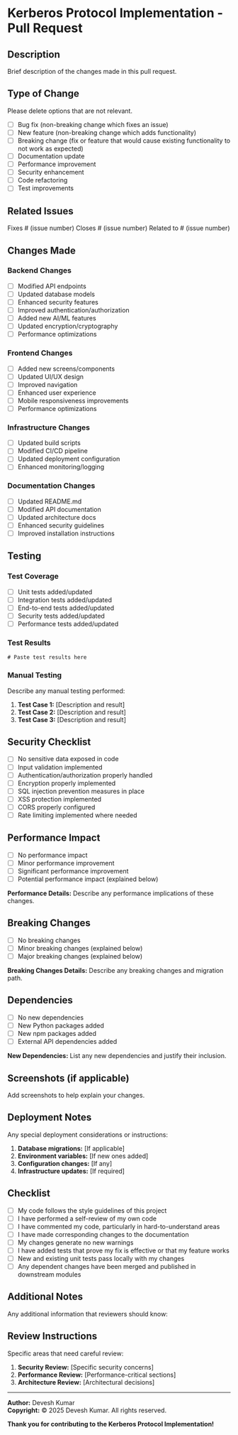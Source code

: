 # Kerberos Protocol Implementation - Pull Request

## Description
Brief description of the changes made in this pull request.

## Type of Change
Please delete options that are not relevant.

- [ ] Bug fix (non-breaking change which fixes an issue)
- [ ] New feature (non-breaking change which adds functionality)
- [ ] Breaking change (fix or feature that would cause existing functionality to not work as expected)
- [ ] Documentation update
- [ ] Performance improvement
- [ ] Security enhancement
- [ ] Code refactoring
- [ ] Test improvements

## Related Issues
Fixes # (issue number)
Closes # (issue number)
Related to # (issue number)

## Changes Made

### Backend Changes
- [ ] Modified API endpoints
- [ ] Updated database models
- [ ] Enhanced security features
- [ ] Improved authentication/authorization
- [ ] Added new AI/ML features
- [ ] Updated encryption/cryptography
- [ ] Performance optimizations

### Frontend Changes
- [ ] Added new screens/components
- [ ] Updated UI/UX design
- [ ] Improved navigation
- [ ] Enhanced user experience
- [ ] Mobile responsiveness improvements
- [ ] Performance optimizations

### Infrastructure Changes
- [ ] Updated build scripts
- [ ] Modified CI/CD pipeline
- [ ] Updated deployment configuration
- [ ] Enhanced monitoring/logging

### Documentation Changes
- [ ] Updated README.md
- [ ] Modified API documentation
- [ ] Updated architecture docs
- [ ] Enhanced security guidelines
- [ ] Improved installation instructions

## Testing

### Test Coverage
- [ ] Unit tests added/updated
- [ ] Integration tests added/updated
- [ ] End-to-end tests added/updated
- [ ] Security tests added/updated
- [ ] Performance tests added/updated

### Test Results
```
# Paste test results here
```

### Manual Testing
Describe any manual testing performed:

1. **Test Case 1:** [Description and result]
2. **Test Case 2:** [Description and result]
3. **Test Case 3:** [Description and result]

## Security Checklist
- [ ] No sensitive data exposed in code
- [ ] Input validation implemented
- [ ] Authentication/authorization properly handled
- [ ] Encryption properly implemented
- [ ] SQL injection prevention measures in place
- [ ] XSS protection implemented
- [ ] CORS properly configured
- [ ] Rate limiting implemented where needed

## Performance Impact
- [ ] No performance impact
- [ ] Minor performance improvement
- [ ] Significant performance improvement
- [ ] Potential performance impact (explained below)

**Performance Details:**
Describe any performance implications of these changes.

## Breaking Changes
- [ ] No breaking changes
- [ ] Minor breaking changes (explained below)
- [ ] Major breaking changes (explained below)

**Breaking Changes Details:**
Describe any breaking changes and migration path.

## Dependencies
- [ ] No new dependencies
- [ ] New Python packages added
- [ ] New npm packages added
- [ ] External API dependencies added

**New Dependencies:**
List any new dependencies and justify their inclusion.

## Screenshots (if applicable)
Add screenshots to help explain your changes.

## Deployment Notes
Any special deployment considerations or instructions:

1. **Database migrations:** [If applicable]
2. **Environment variables:** [If new ones added]
3. **Configuration changes:** [If any]
4. **Infrastructure updates:** [If required]

## Checklist
- [ ] My code follows the style guidelines of this project
- [ ] I have performed a self-review of my own code
- [ ] I have commented my code, particularly in hard-to-understand areas
- [ ] I have made corresponding changes to the documentation
- [ ] My changes generate no new warnings
- [ ] I have added tests that prove my fix is effective or that my feature works
- [ ] New and existing unit tests pass locally with my changes
- [ ] Any dependent changes have been merged and published in downstream modules

## Additional Notes
Any additional information that reviewers should know:

## Review Instructions
Specific areas that need careful review:

1. **Security Review:** [Specific security concerns]
2. **Performance Review:** [Performance-critical sections]
3. **Architecture Review:** [Architectural decisions]

---

**Author:** Devesh Kumar  
**Copyright:** © 2025 Devesh Kumar. All rights reserved.

**Thank you for contributing to the Kerberos Protocol Implementation!**

